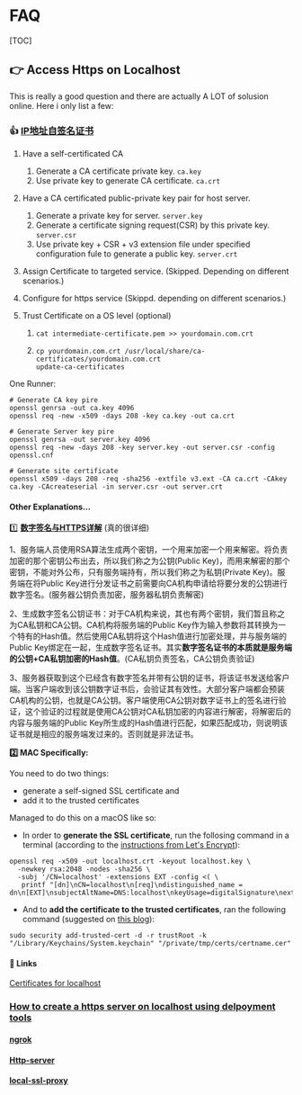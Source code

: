 # FAQ

[TOC]



## 👉 Access Https on Localhost

This is really a good question and there are actually A LOT of solusion online. Here i only list a few: 

### 👍 [IP地址自签名证书](https://www.cnblogs.com/dirigent/p/15246731.html)

1. Have a self-certificated CA

   1. Generate a CA certificate private key. `ca.key`
   2. Use private key to generate CA certificate. `ca.crt`

2. Have a CA certificated public-private key pair for host server. 

   1. Generate a private key for server. `server.key`
   2. Generate a certificate signing request(CSR) by this private key. `server.csr`
   3. Use private key + CSR + v3 extension file under specified configuration fule to generate a public key. `server.crt`

3. Assign Certificate to targeted service. (Skipped. Depending on different scenarios.)

4. Configure for https service (Skippd. depending on different scenarios.)

5. Trust Certificate on a OS level (optional)

   1. `cat intermediate-certificate.pem >> yourdomain.com.crt`

   2. ```shell
      cp yourdomain.com.crt /usr/local/share/ca-certificates/yourdomain.com.crt 
      update-ca-certificates
      ```



One Runner:

```shell
# Generate CA key pire
openssl genrsa -out ca.key 4096
openssl req -new -x509 -days 208 -key ca.key -out ca.crt
 
# Generate Server key pire
openssl genrsa -out server.key 4096 
openssl req -new -days 208 -key server.key -out server.csr -config openssl.cnf 

# Generate site certificate
openssl x509 -days 208 -req -sha256 -extfile v3.ext -CA ca.crt -CAkey ca.key -CAcreateserial -in server.csr -out server.crt
```



#### Other Explanations...

1️⃣ **[数字签名与HTTPS详解](https://www.cnblogs.com/rinack/p/10743355.html)** (真的很详细)

1、服务端人员使用RSA算法生成两个密钥，一个用来加密一个用来解密。将负责加密的那个密钥公布出去，所以我们称之为公钥(Public Key)，而用来解密的那个密钥，不能对外公布，只有服务端持有，所以我们称之为私钥(Private Key)。服务端在将Public Key进行分发证书之前需要向CA机构申请给将要分发的公钥进行数字签名。(服务器公钥负责加密，服务器私钥负责解密)

2、生成数字签名公钥证书：对于CA机构来说，其也有两个密钥，我们暂且称之为CA私钥和CA公钥。CA机构将服务端的Public Key作为输入参数将其转换为一个特有的Hash值。然后使用CA私钥将这个Hash值进行加密处理，并与服务端的Public Key绑定在一起，生成数字签名证书。其实**数字签名证书的本质就是服务端的公钥+CA私钥加密的Hash值**。(CA私钥负责签名，CA公钥负责验证)

3、服务器获取到这个已经含有数字签名并带有公钥的证书，将该证书发送给客户端。当客户端收到该公钥数字证书后，会验证其有效性。大部分客户端都会预装CA机构的公钥，也就是CA公钥。客户端使用CA公钥对数字证书上的签名进行验证，这个验证的过程就是使用CA公钥对CA私钥加密的内容进行解密，将解密后的内容与服务端的Public Key所生成的Hash值进行匹配，如果匹配成功，则说明该证书就是相应的服务端发过来的。否则就是非法证书。



**2️⃣ MAC Specifically:**

You need to do two things: 

- generate a self-signed SSL certificate and 
- add it to the trusted certificates

Managed to do this on a macOS like so:

- In order to **generate the SSL certificate**, run the follosing command in a terminal (according to the [instructions from Let's Encrypt](https://letsencrypt.org/docs/certificates-for-localhost/)):

```shell
openssl req -x509 -out localhost.crt -keyout localhost.key \
  -newkey rsa:2048 -nodes -sha256 \
  -subj '/CN=localhost' -extensions EXT -config <( \
   printf "[dn]\nCN=localhost\n[req]\ndistinguished_name = dn\n[EXT]\nsubjectAltName=DNS:localhost\nkeyUsage=digitalSignature\nextendedKeyUsage=serverAuth")
```

- And to **add the certificate to the trusted certificates**, ran the following command (suggested on [this blog](https://derflounder.wordpress.com/2011/03/13/adding-new-trusted-root-certificates-to-system-keychain/)):

```shell
sudo security add-trusted-cert -d -r trustRoot -k "/Library/Keychains/System.keychain" "/private/tmp/certs/certname.cer"
```



#### :link: Links

[Certificates for localhost](https://letsencrypt.org/docs/certificates-for-localhost/)





### [How to create a https server on localhost using delpoyment tools](https://stackoverflow.com/questions/43677457/how-to-create-a-https-server-on-localhost)

#### [ngrok](https://ngrok.com)



#### [Http-server](https://www.npmjs.com/package/http-server)



#### [local-ssl-proxy](https://www.npmjs.com/package/local-ssl-proxy)



